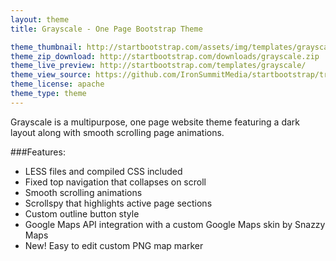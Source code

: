 ```yaml
---
layout: theme
title: Grayscale - One Page Bootstrap Theme

theme_thumbnail: http://startbootstrap.com/assets/img/templates/grayscale.jpg
theme_zip_download: http://startbootstrap.com/downloads/grayscale.zip
theme_live_preview: http://startbootstrap.com/templates/grayscale/
theme_view_source: https://github.com/IronSummitMedia/startbootstrap/tree/gh-pages/templates/grayscale
theme_license: apache
theme_type: theme
---
```


Grayscale is a multipurpose, one page website theme featuring a dark layout along with smooth scrolling page animations.

###Features:

* LESS files and compiled CSS included
* Fixed top navigation that collapses on scroll
* Smooth scrolling animations
* Scrollspy that highlights active page sections
* Custom outline button style
* Google Maps API integration with a custom Google Maps skin by Snazzy Maps
* New! Easy to edit custom PNG map marker